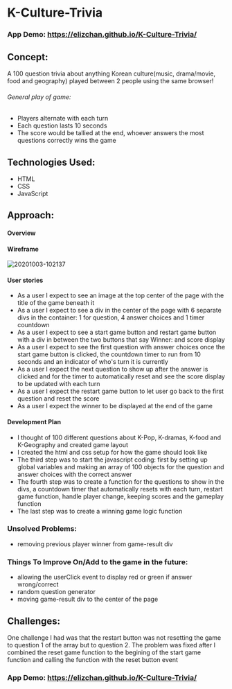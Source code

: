 # K-Culture-Trivia

### App Demo: https://elizchan.github.io/K-Culture-Trivia/

## Concept:
A 100 question trivia about anything Korean culture(music, drama/movie, food and geography) played between 2 people using the same browser!
###### General play of game:
* Players alternate with each turn
* Each question lasts 10 seconds
* The score would be tallied at the end, whoever answers the most questions correctly wins the game

## Technologies Used:
* HTML
* CSS
* JavaScript

## Approach:

#### Overview
#### Wireframe
<img src="https://i.ibb.co/n8Z38qX/20201003-102137.jpg" alt="20201003-102137" border="0">

#### User stories
* As a user I expect to see an image at the top center of the page with the title of the game beneath it
* As a user I expect to see a div in the center of the page with 6 separate divs in the container: 1 for question, 4 answer choices and 1 timer countdown
* As a user I expect to see a start game button and restart game button with a div in between the two buttons that say Winner: and score display
* As a user I expect to see the first question with answer choices once the start game button is clicked, the countdown timer to run from 10 seconds and an indicator of who's turn it is currently
* As a user I expect the next question to show up after the answer is clicked and for the timer to automatically reset and see the score display to be updated with each turn
* As a user I expect the restart game button to let user go back to the first question and reset the score
* As a user I expect the winner to be displayed at the end of the game

#### Development Plan
* I thought of 100 different questions about K-Pop, K-dramas, K-food and K-Geography and created game layout
* I created the html and css setup for how the game should look like
* The third step was to start the javascript coding: first by setting up global variables and making an array of 100 objects for the question and answer choices with the correct answer
* The fourth step was to create a function for the questions to show in the divs, a countdown timer that automatically resets with each turn, restart game function, handle player change, keeping scores and the gameplay function
* The last step was to create a winning game logic function

### Unsolved Problems:
* removing previous player winner from game-result div

### Things To Improve On/Add to the game in the future:
* allowing the userClick event to display red or green if answer wrong/correct
* random question generator
* moving game-result div to the center of the page

## Challenges:
One challenge I had was that the restart button was not resetting the game to question 1 of the array but to question 2. The problem was fixed after I combined the reset game function to the begining of the start game function and calling the function with the reset button event

### App Demo: https://elizchan.github.io/K-Culture-Trivia/